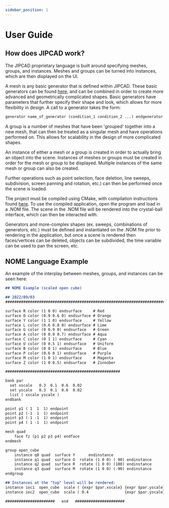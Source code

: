 ```yaml
---
sidebar_position: 1
---
```


# User Guide

## How does JIPCAD work?
The JIPCAD proprietary language is built around specifying meshes, groups, and instances. Meshes and groups can be turned into instances, which are then displayed on the UI.

A mesh is any basic generator that is defined within JIPCAD. These basic generators can be found [here](https://github.com/randyfan/NOME3/wiki/NOME3-Language-Reference), and can be combined in order to create more advanced and geometrically complicated shapes. Basic generators have parameters that further specify their shape and look, which allows for more flexibility in design. A call to a generator takes the form:
```markdown
generator name_of_generator (condition_1 condition_2 ...) endgenerator
```

A group is a number of meshes that have been 'grouped' together into a new mesh, that can then be treated as a singular mesh and have operations performed on. This allows for scalability in the design of more complicated shapes.

An instance of either a mesh or a group is created in order to actually bring an object into the scene. Instances of meshes or groups must be created in order for the mesh or group to be displayed. Multiple instances of the same mesh or group can also be created.

Further operations such as point selection, face deletion, line sweeps, subdivision, screen panning and rotation, etc.) can then be performed once the scene is loaded.

The project must be compiled using CMake, with compilation instructions found [here](https://github.com/randyfan/NOME3/blob/master/README.md). To use the compiled application, open the program and load in a .NOM file. The scene in the .NOM file will be rendered into the crystal-ball interface, which can then be interacted with.

Generators and more-complex shapes (ex. sweeps, combinations of generators, etc.) must be defined and instantiated on the .NOM file prior to rendering in the application, but once a scene is rendered then faces/vertices can be deleted, objects can be subdivided, the time variable can be used to pan the screen, etc.

## NOME Language Example
An example of the interplay between meshes, groups, and instances can be seen here:
```markdown
## NOME Example (scaled open cube)

## 2022/09/03
#################################################################################

surface R color (1 0 0) endsurface     # Red
surface O color (0.9 0.6 0) endsurface # Orange
surface Y color (1 1 0) endsurface     # Yellow
surface L color (0.6 0.8 0) endsurface # Lime
surface G color (0 0.9 0) endsurface   # Green
surface A color (0 0.9 0.7) endsurface # Aqua
surface C color (0 1 1) endsurface     # Cyan
surface U color (0 0.5 1) endsurface   # Uniform
surface B color (0 0 1) endsurface     # Blue
surface P color (0.6 0 1) endsurface   # Purple
surface M color (1 0 1) endsurface     # Magenta
surface Z color (1 0 0.5) endsurface   # Zinnober

###################################################

bank par
  set xscale   0.3  0.1  0.6  0.02 
  set yscale   0.3  0.1  0.6  0.02 
  list ( xscale yscale )
endbank

point p1 ( 1  1  1) endpoint
point p2 (-1  1  1) endpoint
point p3 (-1 -1  1) endpoint
point p4 ( 1 -1  1) endpoint

mesh quad
    face fz (p1 p2 p3 p4) endface
endmesh

group open_cube
    instance q0 quad  surface Y      endinstance
    instance q1 quad  surface O  rotate (1 0 0) ( 90) endinstance
    instance q2 quad  surface R  rotate (1 0 0) (180) endinstance
    instance q3 quad  surface M  rotate (1 0 0) (-90) endinstance
endgroup

## Instances at the "top" level will be rendered:
instance ioc1  open_cube  scale ( {expr $par.xscale} {expr $par.yscale} 0.3 )     endinstance
instance ioc2  open_cube  scale ( 0.4                {expr $par.yscale} 0.3 )  translate( 1 0 0 )   endinstance

######################   end   ######################
```
